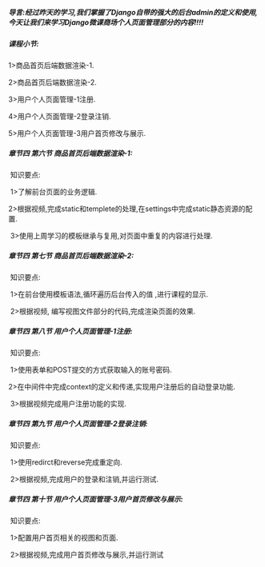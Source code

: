 ##### 导言:经过昨天的学习,我们掌握了Django自带的强大的后台admin的定义和使用,今天让我们来学习Django微课商场个人页面管理部分的内容!!!!

##### **课程小节:**  

1>商品首页后端数据渲染-1.

2>商品首页后端数据渲染-2.

3>用户个人页面管理-1注册.

4>用户个人页面管理-2登录注销.

5>用户个人页面管理-3用户首页修改与展示.

##### **章节四 第六节 商品首页后端数据渲染-1:**

​    知识要点:

​    1>了解前台页面的业务逻辑.

​    2>根据视频,完成static和templete的处理,在settings中完成static静态资源的配置.

​    3>使用上周学习的模板继承与复用,对页面中重复的内容进行处理.

##### **章节四 第七节 商品首页后端数据渲染-2:**

​    知识要点:

​        1>在前台使用模板语法,循环遍历后台传入的值 ,进行课程的显示.

​        2>根据视频, 编写视图文件部分的代码,完成渲染页面的效果.

##### **章节四 第八节 用户个人页面管理-1注册:**

​    知识要点:

​        1>使用表单和POST提交的方式获取输入的账号密码.

​        2>在中间件中完成context的定义和传递,实现用户注册后的自动登录功能.

​        3>根据视频完成用户注册功能的实现.

##### **章节四 第九节 用户个人页面管理-2登录注销:**

​    知识要点:

​        1>使用redirct和reverse完成重定向.

​        2>根据视频,完成用户的登录和注销,并运行测试.

##### **章节四 第十节 用户个人页面管理-3用户首页修改与展示:**

​    知识要点:

​        1>配置用户首页相关的视图和页面.

​    2>根据视频,完成用户首页修改与展示,并运行测试        